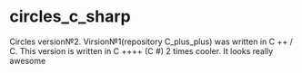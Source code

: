 # circles_c_sharp
Сircles version№2. Virsion№1(repository C_plus_plus) was written in C ++ / C. This version is written in C ++++ (C #) 2 times cooler. It looks really awesome
